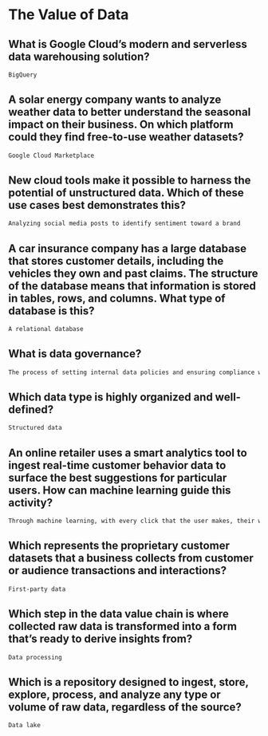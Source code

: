 # The Value of Data
## What is Google Cloud’s modern and serverless data warehousing solution?
```cmd
BigQuery
```
## A solar energy company wants to analyze weather data to better understand the seasonal impact on their business. On which platform could they find free-to-use weather datasets?
```cmd
Google Cloud Marketplace
```
## New cloud tools make it possible to harness the potential of unstructured data. Which of these use cases best demonstrates this?
```cmd
Analyzing social media posts to identify sentiment toward a brand
```
## A car insurance company has a large database that stores customer details, including the vehicles they own and past claims. The structure of the database means that information is stored in tables, rows, and columns. What type of database is this?
```cmd
A relational database
```
## What is data governance?
```cmd
The process of setting internal data policies and ensuring compliance with external standards
```
## Which data type is highly organized and well-defined?
```cmd
Structured data
```
## An online retailer uses a smart analytics tool to ingest real-time customer behavior data to surface the best suggestions for particular users. How can machine learning guide this activity?
```cmd
Through machine learning, with every click that the user makes, their website experience becomes increasingly personalized.
```
## Which represents the proprietary customer datasets that a business collects from customer or audience transactions and interactions?
```cmd
First-party data
```
## Which step in the data value chain is where collected raw data is transformed into a form that’s ready to derive insights from?
```cmd
Data processing
```
## Which is a repository designed to ingest, store, explore, process, and analyze any type or volume of raw data, regardless of the source?
```cmd
Data lake
```
